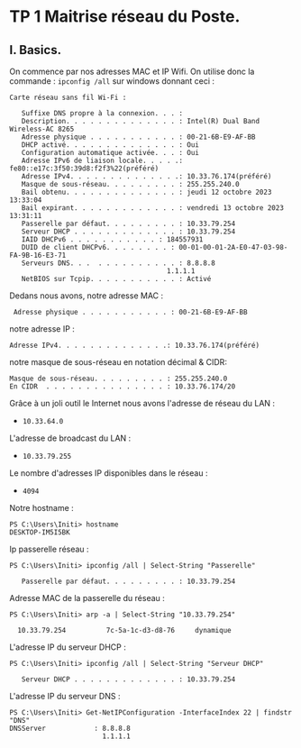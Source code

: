 # TP 1 Maitrise réseau du Poste.

## I. Basics. 

On commence par nos adresses MAC et IP Wifi. 
On utilise donc la commande : ``ipconfig /all`` sur windows donnant ceci : 
````
Carte réseau sans fil Wi-Fi :

   Suffixe DNS propre à la connexion. . . :
   Description. . . . . . . . . . . . . . : Intel(R) Dual Band Wireless-AC 8265
   Adresse physique . . . . . . . . . . . : 00-21-6B-E9-AF-BB
   DHCP activé. . . . . . . . . . . . . . : Oui
   Configuration automatique activée. . . : Oui
   Adresse IPv6 de liaison locale. . . . .: fe80::e17c:3f50:39d8:f2f3%22(préféré)
   Adresse IPv4. . . . . . . . . . . . . .: 10.33.76.174(préféré)
   Masque de sous-réseau. . . . . . . . . : 255.255.240.0
   Bail obtenu. . . . . . . . . . . . . . : jeudi 12 octobre 2023 13:33:04
   Bail expirant. . . . . . . . . . . . . : vendredi 13 octobre 2023 13:31:11
   Passerelle par défaut. . . . . . . . . : 10.33.79.254
   Serveur DHCP . . . . . . . . . . . . . : 10.33.79.254
   IAID DHCPv6 . . . . . . . . . . . : 184557931
   DUID de client DHCPv6. . . . . . . . : 00-01-00-01-2A-E0-47-03-98-FA-9B-16-E3-71
   Serveurs DNS. . .  . . . . . . . . . . : 8.8.8.8
                                       1.1.1.1
   NetBIOS sur Tcpip. . . . . . . . . . . : Activé
````

Dedans nous avons, 
notre adresse MAC : 
```
 Adresse physique . . . . . . . . . . . : 00-21-6B-E9-AF-BB
```

notre adresse IP : 
```
Adresse IPv4. . . . . . . . . . . . . .: 10.33.76.174(préféré)
```

notre masque de sous-réseau en notation décimal & CIDR: 
```
Masque de sous-réseau. . . . . . . . . : 255.255.240.0
En CIDR  . . . . . . . . . . . . . . . : 10.33.76.174/20
```

 Grâce à un joli outil le Internet nous avons l'adresse de réseau du LAN : 
 - ```10.33.64.0```

 L'adresse de broadcast du LAN : 
 - ```10.33.79.255```

 Le nombre d'adresses IP disponibles dans le réseau :
 - ```4094```


Notre hostname : 
```
PS C:\Users\Initi> hostname
DESKTOP-IM5I5BK
```

Ip passerelle réseau : 
``````
PS C:\Users\Initi> ipconfig /all | Select-String "Passerelle"

   Passerelle par défaut. . . . . . . . . : 10.33.79.254
``````

Adresse MAC de la passerelle du réseau : 
``````
PS C:\Users\Initi> arp -a | Select-String "10.33.79.254"

  10.33.79.254          7c-5a-1c-d3-d8-76     dynamique
``````

L'adresse IP du serveur DHCP :
``````
PS C:\Users\Initi> ipconfig /all | Select-String "Serveur DHCP"

   Serveur DHCP . . . . . . . . . . . . . : 10.33.79.254
``````

L'adresse IP du serveur DNS : 
``````
PS C:\Users\Initi> Get-NetIPConfiguration -InterfaceIndex 22 | findstr "DNS"
DNSServer            : 8.8.8.8
                       1.1.1.1
``````



